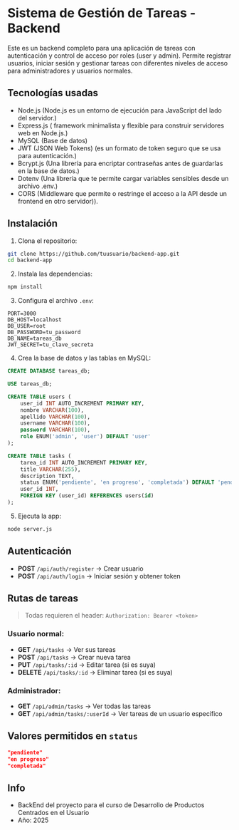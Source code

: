 # Sistema de Gestión de Tareas - Backend

Este es un backend completo para una aplicación de tareas con autenticación y control de acceso por roles (user y admin). Permite registrar usuarios, iniciar sesión y gestionar tareas con diferentes niveles de acceso para administradores y usuarios normales.

## Tecnologías usadas

* Node.js (Node.js es un entorno de ejecución para JavaScript del lado del servidor.)
* Express.js ( framework minimalista y flexible para construir servidores web en Node.js.)
* MySQL (Base de datos)
* JWT (JSON Web Tokens) (es un formato de token seguro que se usa para autenticación.)
* Bcrypt.js (Una librería para encriptar contraseñas antes de guardarlas en la base de datos.)
* Dotenv (Una librería que te permite cargar variables sensibles desde un archivo .env.)
* CORS (Middleware que permite o restringe el acceso a la API desde un frontend en otro servidor)).

## Instalación

1. Clona el repositorio:

```bash
git clone https://github.com/tuusuario/backend-app.git
cd backend-app
```

2. Instala las dependencias:

```bash
npm install
```

3. Configura el archivo `.env`:

```env
PORT=3000
DB_HOST=localhost
DB_USER=root
DB_PASSWORD=tu_password
DB_NAME=tareas_db
JWT_SECRET=tu_clave_secreta
```

4. Crea la base de datos y las tablas en MySQL:

```sql
CREATE DATABASE tareas_db;

USE tareas_db;

CREATE TABLE users (
    user_id INT AUTO_INCREMENT PRIMARY KEY,
    nombre VARCHAR(100),
    apellido VARCHAR(100),
    username VARCHAR(100),
    password VARCHAR(100),
    role ENUM('admin', 'user') DEFAULT 'user'
);

CREATE TABLE tasks (
    tarea_id INT AUTO_INCREMENT PRIMARY KEY,
    title VARCHAR(255),
    description TEXT,
    status ENUM('pendiente', 'en progreso', 'completada') DEFAULT 'pendiente',
    user_id INT,
    FOREIGN KEY (user_id) REFERENCES users(id)
);
```

5. Ejecuta la app:

```bash
node server.js
```

## Autenticación

* **POST** `/api/auth/register` → Crear usuario
* **POST** `/api/auth/login` → Iniciar sesión y obtener token

## Rutas de tareas

> Todas requieren el header: `Authorization: Bearer <token>`

### Usuario normal:

* **GET** `/api/tasks` → Ver sus tareas
* **POST** `/api/tasks` → Crear nueva tarea
* **PUT** `/api/tasks/:id` → Editar tarea (si es suya)
* **DELETE** `/api/tasks/:id` → Eliminar tarea (si es suya)

### Administrador:

* **GET** `/api/admin/tasks` → Ver todas las tareas
* **GET** `/api/admin/tasks/:userId` → Ver tareas de un usuario específico

## Valores permitidos en `status`

```json
"pendiente"
"en progreso"
"completada"
```

## Info

- BackEnd del proyecto para el curso de Desarrollo de Productos Centrados en el Usuario
- Año: 2025